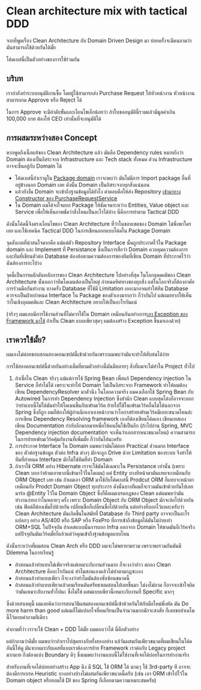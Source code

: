 # Clean architecture mix with tactical DDD 

จากที่พูดเรื่อง Clean Architecture กับ Domain Driven Design มา บ่อยครั้งจะมีคนถามว่า มันสามารถใช้ด้วยกันได้มั้ย

โค้ดเบสนี้เป็นตัวอย่างของการใช้ร่วมกัน

## บริบท

เรากำลังทำระบบอนุมัติงานซื้อ โดยผู้ใช้สามารถส่ง Purchase Request ให้หัวหน้างาน หัวหน้างานสามารถกด Approve หรือ Reject ได้

ในการ Approve จะมีลำดับขั้นและเงื่อนไขเล็กน้อยว่า ถ้าใบขออนุมัตินี้รวมแล้วมีมูลค่าเกิน 100,000 บาท ต้องให้ CEO เท่านั้นที่จะอนุมัติได้

## การผสมระหว่างสอง Concept

หากพูดถึงเนื้อแท้ของ Clean Architecture แล้ว มันคือ Dependency rules หมายถึงว่า Domain ต้องเป็นอิสระจาก Infrastructure และ Tech stack ทั้งหมด ส่วน Infrastructure อาจจะขึ้นอยู่กับ Domain ได้

- โค้ดเบสนี้ถ้าเราดูใน [Package domain](https://github.com/chrisza4/clean-ddd-mix/tree/main/src/main/java/chrisza/course/cleanmixddd/purchase/domain) เราจะพบว่า มันไม่มีการ Import package อื่นที่อยู่ข้างนอก Domain เลย ดังนั้น Domain เป็นอิสระจากทุกสิ่งแน่นอน
- แล้วยังงั้น Domain จะเข้าถึงฐานข้อมูลได้ยังไง คำตอบคือให้ส่ง Repository [เข้ามาทาง Constructor ของ PurchaseRequestService](https://github.com/chrisza4/clean-ddd-mix/blob/6f929c9ef72f919299bffec12e69b7c3c10886c2/src/main/java/chrisza/course/cleanmixddd/purchase/domain/PurchaseRequestService.java#L16)
- ใน Domain ผมได้จงใจแยก Package ให้ชัดเจนระหว่าง Entities, Value object และ Service เพื่อให้เห็นภาพชัดว่าสิ่งไหนเป็นอะไรได้บ้าง นี่คือการทำตาม Tactical DDD

ดังนั้นโค้ดนี้จึงตรงเงื่อนไขของ Clean Architecture ที่ว่าในขอบเขตของ Domain ไม่พึ่งพาใครเลย และใช้เทคนิค Tactical DDD ในการเขียนออกแบบโค้ดใน Package Domain

จุดสังเกตที่น่าสนใจมากคือ แม้แต่ตัว Repository Interface นั้นถูกประกาศไว้ใน Package domain และ Implement ที่ Persistance ซึ่งเป็นการสื่อว่า Domain ควบคุมความต้องการ และทีมที่เขียนตัวต่อ Database ต้องล้อตามความต้องการของทีมที่เขียน Domain ที่ประกาศไว้ว่าฉันต้องการอะไบ้าง 

จุดนี้เป็นการผลักดันหลักการของ Clean Architecture ไปอย่างที่สุด ในโลกอุดมคติของ Clean Architecture นั้นบอกว่าทีมโดเมนต้องเป็นใหญ่ กำหนดทิศทางของทุกสิ่ง แต่ในโลกจริงก็ต้องอาศัยการร่วมมือกันทำงาน บางครั้ง Database ที่ใช้มี Limitation เยอะมากจนทำให้ทีม Database ควรจะเป็นฝ่ายกำหนด Interface ใน Package ของตัวเองมากกว่า ก็ว่ากันไป แต่ผมอยากให้เห็นว่าในเชิงอุดมคติและ Clean Architecture อยากให้เป็นอะไรกันแน่

(จริงๆ ผมแอบมีการใช้งานส่วนที่ไม่ควรใช้ใน Domain เหมือนกันอย่างการ[เอา Exception ของ Framework มาใช้](https://github.com/chrisza4/clean-ddd-mix/blob/6f929c9ef72f919299bffec12e69b7c3c10886c2/src/main/java/chrisza/course/cleanmixddd/purchase/domain/PurchaseRequestService.java#L8) ถ้าเป็น Clean แบบเพียวสุดๆ ผมต้องสร้าง Exception ขึ้นมาเองด้วย)

## เราควรใช้มั้ย?

ผมเองไม่ค่อยชอบสอนสองคอนเซปต์นี้เข้าด้วยกันเพราะผมพบว่ามันจะทำให้สับสนได้ง่าย

การใช้สองคอนเซปต์นี้ด้วยกันอย่างเต็มที่ตามตัวอย่างนี้มันมีหลายๆ สิ่งที่ผมจะไม่ทำใน Project ทั่วไป
1. ถ้าเชื่อใน Clean จริงๆ แม้แต่การใช้ Spring Bean เพื่อแก้ Dependency injection ใน Service ก็ทำไม่ได้ เพราะจะทำให้ Domain ไม่เป็นอิสระจาก Framework ทำให้ผมต้องเขียน DependencyResolver มาตัวนึง ในโลกความจริง ผมคงเลือกใช้ Spring Bean กับ Autowired ในการทำ Dependency Injection ซึ่งสำนัก Clean แบบสุดโต่งก็อาจจะบอกว่าทำแบบนี้ไม่ได้มันทำให้โดเมนขึ้นกับเฟรมเวิร์ค ย้ายไปใช้ในเฟรมเวิร์คอื่นไม่ได้นอกจาก Spring ซึ่งก็ถูก ผมก็ต้องให้ผู้อ่านนึกเอาเองหน้างานว่าโอกาสย้ายเฟรมเวิร์คมีเยอะขนาดไหนล่ะ การเขียน Dependency Resolving framework เองก็ต้องเขียนโค้ดเอง เขียนเทสเอง เขียน Documentation กำกับอีกมากมายเพื่อให้คนอื่นใช้เป็นอีก (ถ้าไปอ่าน Spring, MVC Dependency injection documentation จะเห็นว่าเอกสารหนาขนาดไหน) ความสามารถในการย้ายเฟรมเวิร์คคุ้มกับงานที่เพิ่มมั้ย ก็ว่ากันไปนะครับ 
2. การประกาศ Interface ใน Domain ผมพบว่ามันไม่ค่อย Practical ส่วนมาก Interface ของ ตัวต่อฐานข้อมูล ตัวต่อ Infra ต่างๆ มักจะถูก Drive ด้วย Limitation ของระบบ จึงทำให้ทีมที่กำหนด Interface มักไม่ใช่ทีมที่ทำ Domain 
3. ถ้าเราใช้ ORM อย่าง Hibernate เราจะใช้มันได้เฉพาะใน Persistance เท่านั้น (เพราะ Clean บอกว่าห้ามเอาพวกนี้เข้ามาไว้ในโดเมน) แต่ Entity บางทีหน้าตามันแทบจะเหมือนกับ ORM Object เลย เช่น ถ้าผมเอา ORM มาใช้กับโค้ดเบสนี้ Prodcut ORM ก็แทบจะหน้าตาเหมือนกับ Prodct Domain Object ทุกประการ ดังนั้นบางทีผมก็จะรวมมันเข้าด้วยกันไปเลย มาร์ก @Entity ไว้ใน Domain Object ซึ่งก็คือผมเบรคกฎของ Clean แต่ผมพบว่ามันทำงานง่ายกว่าในหลายๆ ครั้ง เพราะ Domain Object กับ ORM Object มักจะล้อไปด้วยกัน เช่น ฟิลด์ก็ต้องเพิ่มไปด้วยกัน เปลี่ยนชื่อก็เปลี่ยนชื่อไปด้วยกัน แต่อย่างที่บอกไว้แหละครับว่า Clean Architecture มันเกิดขึ้นในสมัยที่ Database กับ Third party อาจจะเป็นอะไรแปลกๆ อย่าง AS/400 หรือ SAP หรือ FoxPro ที่การเข้าถึงข้อมูลได้มันไม่ง่ายเท่า ORM+SQL ในปัจจุบัน ถ้าเคสแบบนั้นการแยก Infra ออกจาก Domain ให้ขาดมันก็เวิร์คจริง แต่ปัจจุบันมันเวิร์คมั้ยก็แล้วแต่ว่าคุณเข้าถึงฐานข้อมูลแบบไหน

ดังนั้นระหว่างที่ผมสอน Clean Arch หรือ DDD ผมจะไม่พยายามรวม เพราะพอรวมกันมันมี Dilemma ในการเรียนรู้
- ถ้าสอนแล้วทำแบบไม่เพียวจริงแต่เหมาะกับงานส่วนมาก ก็จะงงว่าอ้าว ตกลง Clean Architecture คืออะไรกันแน่ ทำไมสอนเองแล้วไม่ทำตามกฎซะเอง
- ถ้าสอนแล้วทำแบบเพียว ก็จะงงว่าทำไมมันต้องซับซ้อนขนาดนี้
- ถ้าสอนแล้วทำแบบเพียวแล้วคนเรียนดันศรัทธาผมสอนไปเลยขึ้นมา ไม่งงไม่ถาม ก็อาจจะเข้าใจผิดว่ามันเหมาะกับงานทั่วไปนะ ซึ่งไม่ใช่ ผสมแบบเพียวนี้เหมาะกับงานที่ Specific มากๆ

ซึ่งด้วยสาเหตุนี้ ผมเลยคิดว่าการสอนวิธีผสมสองคอนเซปต์นี้เข้าด้วยกันให้กับมือใหม่พึ่งหัด มัน Do more harm than good แต่ผมก็ไม่แปลกใจที่คนเรียนเป็นจำนวนมากมักจะสงสัย ก็เลยขอทำเดโมนี้ไว้ตอบคำถามทีเดียว

คำถามที่ว่า เราจะใช้ Clean + DDD ได้มั้ย ผมตอบว่าได้ นี่คือตัวอย่าง 

แต่ถ้าถามว่าดีมั้ย ผมพบว่าาถ้าเราไปสุดทางกับทั้งสองอย่าง แล้วันผสมกันเพียวขนาดที่ผมเขียนในโค้ดอันนี้ให้ดู มันจะเหมาะกับเคสที่แบบเราต้องการย้าย Framework เราต่อกับ Legacy project มากมาย ถึงต้องแบ่ง Boundary ดีๆ ซึ่งผมพบว่างานแบบนี้ไม่ใช่งานที่เจอได้บ่อยในการทำงานจริง

สำหรับงานที่เจอได้บ่อยอย่างสร้าง App นึง มี SQL ใช้ ORM ได้ นานๆ ใช้ 3rd-party ที อาจจะต้องมีการเบรค Heuristic บางอย่างบ้างไม่ผสมกันเพียวขนาดนี้ครับ (เช่น เอา ORM เข้าไปไว้ใน Domain object หรือยอมใช้ DI ของ Spring ก็เลือกตามความเหมาะสมครับ)
